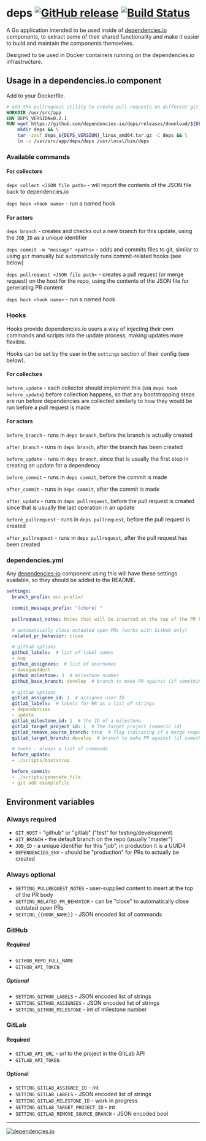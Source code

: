 # deps [![GitHub release](https://img.shields.io/github/release/dependencies-io/deps.svg)](https://github.com/dependencies-io/deps/releases) [![Build Status](https://travis-ci.org/dependencies-io/deps.svg?branch=master)](https://travis-ci.org/dependencies-io/deps)

A Go application intended to be used inside of
[dependencies.io](https://www.dependencies.io) components, to extract some of
their shared functionality and make it easier to build and maintain the
components themselves.

Designed to be used in Docker containers running on the dependencies.io infrastructure.

## Usage in a dependencies.io component

Add to your Dockerfile.

```dockerfile
# add the pullrequest utility to create pull requests on different git hosts
WORKDIR /usr/src/app
ENV DEPS_VERSION=0.2.1
RUN wget https://github.com/dependencies-io/deps/releases/download/${DEPS_VERSION}/deps_${DEPS_VERSION}_linux_amd64.tar.gz && \
    mkdir deps && \
    tar -zxvf deps_${DEPS_VERSION}_linux_amd64.tar.gz -C deps && \
    ln -s /usr/src/app/deps/deps /usr/local/bin/deps
```

### Available commands

#### For collectors

`deps collect <JSON file path>` - will report the contents of the JSON file back to dependencies.io

`deps hook <hook name>` - run a named hook

#### For actors

`deps branch` - creates and checks out a new branch for this update, using the
`JOB_ID` as a unique identifier

`deps commit -m "message" <paths>` - adds and commits files to git, similar to
using `git` manually but automatically runs commit-related hooks (see below)

`deps pullrequest <JSON file path>` - creates a pull request (or merge request)
on the host for the repo, using the contents of the JSON file for generating PR
content

`deps hook <hook name>` - run a named hook

### Hooks

Hooks provide dependencies.io users a way of injecting their own commands and
scripts into the update process, making updates more flexible.

Hooks can be set by the user in the `settings` section of their config (see below).

#### For collectors

`before_update` - each collector should implement this (via `deps hook before_update`) before collection happens, so that any bootstrapping steps are run before dependencies are collected similarly to how they would be run before a pull request is made

#### For actors

`before_branch` - runs in `deps branch`, before the branch is actually created

`after_branch` - runs in `deps branch`, after the branch has been created

`before_update` - runs in `deps branch`, since that is usually the first step in
creating an update for a dependency

`before_commit` - runs in `deps commit`, before the commit is made

`after_commit` - runs in `deps commit`, after the commit is made

`after_update` - runs in `deps pullrequest`, before the pull request is created
since that is usually the last operation in an update

`before_pullrequest` - runs in `deps pullrequest`, before the pull request is created

`after_pullrequest` - runs in `deps pullrequest`, after the pull request has been created

### dependencies.yml

Any [dependencies-io](https://www.dependencies.io) component using this will have these settings available, so they should be added to the README.

```yaml
settings:
  branch_prefix: our-prefix/

  commit_message_prefix: "(chore) "

  pullrequest_notes: Notes that will be inserted at the top of the PR body.

  # automatically close outdated open PRs (works with GitHub only)
  related_pr_behavior: close

  # github options
  github_labels:  # list of label names
  - bug
  github_assignees:  # list of usernames
  - davegaeddert
  github_milestone: 3  # milestone number
  github_base_branch: develop  # branch to make PR against (if something other than your default branch)

  # gitlab options
  gitlab_assignee_id: 1  # assignee user ID
  gitlab_labels:  # labels for MR as a list of strings
  - dependencies
  - update
  gitlab_milestone_id: 1  # the ID of a milestone
  gitlab_target_project_id: 1  # The target project (numeric id)
  gitlab_remove_source_branch: true  # flag indicating if a merge request should remove the source branch when merging
  gitlab_target_branch: develop  # branch to make PR against (if something other than your default branch)

  # hooks - always a list of commands
  before_update:
  - ./scripts/bootstrap

  before_commit:
  - ./scripts/generate_file
  - git add examplefile
```

## Environment variables

### Always required

- `GIT_HOST` - "github" or "gitlab" ("test" for testing/development)
- `GIT_BRANCH` - the default branch on the repo (usually "master")
- `JOB_ID` - a unique identifier for this "job", in production it is a UUID4
- `DEPENDENCIES_ENV` - should be "production" for PRs to actually be created

### Always optional

- `SETTING_PULLREQUEST_NOTES` - user-supplied content to insert at the top of the PR body
- `SETTING_RELATED_PR_BEHAVIOR` - can be "close" to automatically close outdated open PRs
- `SETTING_{{HOOK_NAME}}` - JSON encoded list of commands

### GitHub

##### Required

- `GITHUB_REPO_FULL_NAME`
- `GITHUB_API_TOKEN`

##### Optional

- `SETTING_GITHUB_LABELS` - JSON encoded list of strings
- `SETTING_GITHUB_ASSIGNEES` - JSON encoded list of strings
- `SETTING_GITHUB_MILESTONE` - int of milestone number

### GitLab

#### Required

- `GITLAB_API_URL` - url to the project in the GitLab API
- `GITLAB_API_TOKEN`

#### Optional

- `SETTING_GITLAB_ASSIGNEE_ID` - int
- `SETTING_GITLAB_LABELS` - JSON encoded list of strings
- `SETTING_GITLAB_MILESTONE_ID` - work in progress
- `SETTING_GITLAB_TARGET_PROJECT_ID` - int
- `SETTING_GITLAB_REMOVE_SOURCE_BRANCH` - JSON encoded bool

---

[![dependencies.io](https://www.dependencies.io/permanent/github-readme-logotype.png)](https://www.dependencies.io)

